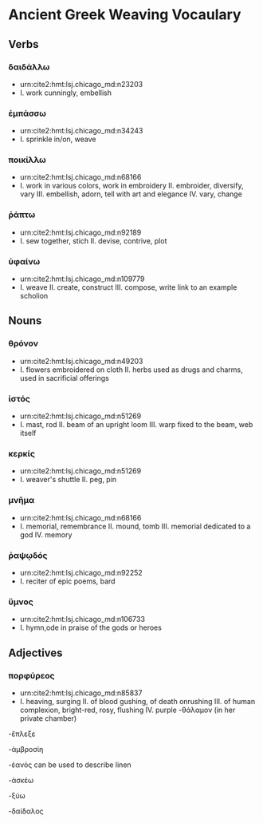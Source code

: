 # Ancient Greek Weaving Vocaulary

## Verbs

### δαιδάλλω
- urn:cite2:hmt:lsj.chicago_md:n23203
- I. work cunningly, embellish

### ἐμπάσσω
- urn:cite2:hmt:lsj.chicago_md:n34243
- I. sprinkle in/on, weave

### ποικίλλω
- urn:cite2:hmt:lsj.chicago_md:n68166
- I. work in various colors, work in embroidery II. embroider, diversify, vary III. embellish, adorn, tell with art and elegance IV. vary, change

### ῥάπτω
- urn:cite2:hmt:lsj.chicago_md:n92189
- I. sew together, stich  II. devise, contrive, plot

### ὑφαίνω
- urn:cite2:hmt:lsj.chicago_md:n109779
- I. weave II. create, construct III. compose, write
 link to an example scholion
## Nouns

### θρόνον
- urn:cite2:hmt:lsj.chicago_md:n49203
- I. flowers embroidered on cloth II. herbs used as drugs and charms, used in sacrificial offerings

### ἱστός
- urn:cite2:hmt:lsj.chicago_md:n51269
- I. mast, rod II. beam of an upright loom III. warp fixed to the beam, web itself

### κερκίς
- urn:cite2:hmt:lsj.chicago_md:n51269
- I. weaver's shuttle II. peg, pin

### μνῆμα
- urn:cite2:hmt:lsj.chicago_md:n68166
- I. memorial, remembrance II. mound, tomb III. memorial dedicated to a god IV. memory

### ῥαψῳδός
- urn:cite2:hmt:lsj.chicago_md:n92252
- I. reciter of epic poems, bard

### ὕμνος
- urn:cite2:hmt:lsj.chicago_md:n106733
- I. hymn,ode in praise of the gods or heroes
## Adjectives

### πορφύρεος
- urn:cite2:hmt:lsj.chicago_md:n85837
- I. heaving, surging II. of blood gushing, of death onrushing III. of human complexion, bright-red, rosy, flushing IV. purple
-θάλαμον (in her private chamber)

-ἔπλεξε

-ἀμβροσίη

-ἑανός can be used to describe linen

-ἀσκέω

-ξύω

-δαίδαλος
